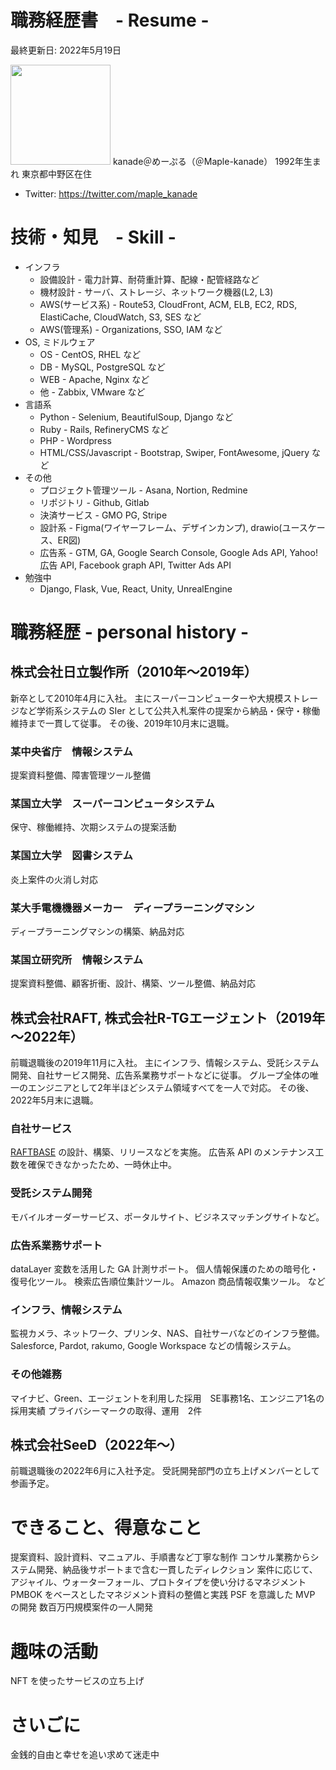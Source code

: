 # 職務経歴書　- Resume -
最終更新日: 2022年5月19日

<img src="" alt="" title="" width="160" height="160">
kanade＠めーぷる（＠Maple-kanade）
1992年生まれ 東京都中野区在住


- Twitter: https://twitter.com/maple_kanade


# 技術・知見　- Skill -
- インフラ
  + 設備設計 - 電力計算、耐荷重計算、配線・配管経路など
  + 機材設計 - サーバ、ストレージ、ネットワーク機器(L2, L3)
  + AWS(サービス系) - Route53, CloudFront, ACM, ELB, EC2, RDS, ElastiCache, CloudWatch, S3, SES など
  + AWS(管理系) - Organizations, SSO, IAM など
- OS, ミドルウェア
  + OS - CentOS, RHEL など
  + DB - MySQL, PostgreSQL など
  + WEB - Apache, Nginx など
  + 他 - Zabbix, VMware など
- 言語系
  + Python - Selenium, BeautifulSoup, Django など
  + Ruby - Rails, RefineryCMS など
  + PHP - Wordpress
  + HTML/CSS/Javascript - Bootstrap, Swiper, FontAwesome, jQuery など
- その他
  + プロジェクト管理ツール - Asana, Nortion, Redmine
  + リポジトリ - Github, Gitlab
  + 決済サービス - GMO PG, Stripe
  + 設計系 - Figma(ワイヤーフレーム、デザインカンプ), drawio(ユースケース、ER図)
  + 広告系 - GTM, GA, Google Search Console, Google Ads API, Yahoo!広告 API, Facebook graph API, Twitter Ads API
- 勉強中
  + Django, Flask, Vue, React, Unity, UnrealEngine


# 職務経歴 - personal history -
## 株式会社日立製作所（2010年～2019年）
新卒として2010年4月に入社。
主にスーパーコンピューターや大規模ストレージなど学術系システムの SIer として公共入札案件の提案から納品・保守・稼働維持まで一貫して従事。
その後、2019年10月末に退職。

### 某中央省庁　情報システム
提案資料整備、障害管理ツール整備

### 某国立大学　スーパーコンピュータシステム
保守、稼働維持、次期システムの提案活動

### 某国立大学　図書システム
炎上案件の火消し対応

### 某大手電機機器メーカー　ディープラーニングマシン
ディープラーニングマシンの構築、納品対応

### 某国立研究所　情報システム
提案資料整備、顧客折衝、設計、構築、ツール整備、納品対応


## 株式会社RAFT, 株式会社R-TGエージェント（2019年～2022年）
前職退職後の2019年11月に入社。
主にインフラ、情報システム、受託システム開発、自社サービス開発、広告系業務サポートなどに従事。
グループ全体の唯一のエンジニアとして2年半ほどシステム領域すべてを一人で対応。
その後、2022年5月末に退職。

### 自社サービス
[RAFTBASE](https://raft-base.com/) の設計、構築、リリースなどを実施。
広告系 API のメンテナンス工数を確保できなかったため、一時休止中。

### 受託システム開発
モバイルオーダーサービス、ポータルサイト、ビジネスマッチングサイトなど。

### 広告系業務サポート
dataLayer 変数を活用した GA 計測サポート。
個人情報保護のための暗号化・復号化ツール。
検索広告順位集計ツール。
Amazon 商品情報収集ツール。
など

### インフラ、情報システム
監視カメラ、ネットワーク、プリンタ、NAS、自社サーバなどのインフラ整備。
Salesforce, Pardot, rakumo, Google Workspace などの情報システム。

### その他雑務
マイナビ、Green、エージェントを利用した採用　SE事務1名、エンジニア1名の採用実績
プライバシーマークの取得、運用　2件


## 株式会社SeeD（2022年～）
前職退職後の2022年6月に入社予定。
受託開発部門の立ち上げメンバーとして参画予定。


# できること、得意なこと
提案資料、設計資料、マニュアル、手順書など丁寧な制作
コンサル業務からシステム開発、納品後サポートまで含む一貫したディレクション
案件に応じて、アジャイル、ウォーターフォール、プロトタイプを使い分けるマネジメント
PMBOK をベースとしたマネジメント資料の整備と実践
PSF を意識した MVP の開発
数百万円規模案件の一人開発


# 趣味の活動
NFT を使ったサービスの立ち上げ


# さいごに
金銭的自由と幸せを追い求めて迷走中

